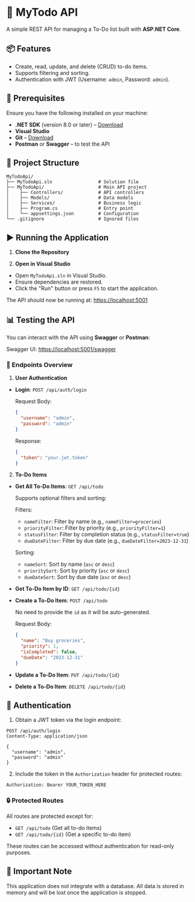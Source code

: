 # 📝 MyTodo API

A simple REST API for managing a To-Do list built with **ASP.NET Core**.

## 📦 Features
- Create, read, update, and delete (CRUD) to-do items.
- Supports filtering and sorting.
- Authentication with JWT (Username: `admin`, Password: `admin`).

## 🚀 Prerequisites
Ensure you have the following installed on your machine:

- **.NET SDK** (version 8.0 or later) – [Download](https://dotnet.microsoft.com/download)
- **Visual Studio** 
- **Git** – [Download](https://git-scm.com/downloads)
- **Postman** or **Swagger** – to test the API

## 📂 Project Structure
```
MyTodoApi/
├── MyTodoApi.sln                 # Solution file
├── MyTodoApi/                    # Main API project
│    ├── Controllers/             # API controllers
│    ├── Models/                  # Data models
│    ├── Services/                # Business logic
│    ├── Program.cs               # Entry point
│    └── appsettings.json         # Configuration
└── .gitignore                    # Ignored files
```

## ▶️ Running the Application

1. **Clone the Repository**

2. **Open in Visual Studio**

- Open `MyTodoApi.sln` in Visual Studio.
- Ensure dependencies are restored.
- Click the "Run" button or press `F5` to start the application.

The API should now be running at: [https://localhost:5001](https://localhost:5001)

## 📊 Testing the API

You can interact with the API using **Swagger** or **Postman**:

Swagger UI: [https://localhost:5001/swagger](https://localhost:5001/swagger)

### 📌 Endpoints Overview

1. **User Authentication**

- **Login**: `POST /api/auth/login`

  Request Body:
  ```json
  {
    "username": "admin",
    "password": "admin"
  }
  ```

  Response:
  ```json
  {
    "token": "your.jwt.token"
  }
  ```

2. **To-Do Items**

- **Get All To-Do Items**: `GET /api/todo`

  Supports optional filters and sorting:
  
  Filters:
  - `nameFilter`: Filter by name (e.g., `nameFilter=groceries`)
  - `priorityFilter`: Filter by priority (e.g., `priorityFilter=1`)
  - `statusFilter`: Filter by completion status (e.g., `statusFilter=true`)
  - `dueDateFilter`: Filter by due date (e.g., `dueDateFilter=2023-12-31`)

  Sorting:
  - `nameSort`: Sort by name (`asc` or `desc`)
  - `prioritySort`: Sort by priority (`asc` or `desc`)
  - `dueDateSort`: Sort by due date (`asc` or `desc`)

- **Get To-Do Item by ID**: `GET /api/todo/{id}`

- **Create a To-Do Item**: `POST /api/todo`

  No need to provide the `id` as it will be auto-generated.

  Request Body:
  ```json
  {
    "name": "Buy groceries",
    "priority": 1,
    "isCompleted": false,
    "dueDate": "2023-12-31"
  }
  ```

- **Update a To-Do Item**: `PUT /api/todo/{id}`

- **Delete a To-Do Item**: `DELETE /api/todo/{id}`

## 🔐 Authentication

1. Obtain a JWT token via the login endpoint:

```http
POST /api/auth/login
Content-Type: application/json

{
  "username": "admin",
  "password": "admin"
}
```

2. Include the token in the `Authorization` header for protected routes:

```
Authorization: Bearer YOUR_TOKEN_HERE
```

### 🔒 Protected Routes
All routes are protected except for:
- `GET /api/todo` (Get all to-do items)
- `GET /api/todo/{id}` (Get a specific to-do item)

These routes can be accessed without authentication for read-only purposes.

## 📌 Important Note
This application does not integrate with a database. All data is stored in memory and will be lost once the application is stopped.
